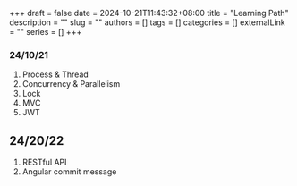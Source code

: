 +++ 
draft = false
date = 2024-10-21T11:43:32+08:00
title = "Learning Path"
description = ""
slug = ""
authors = []
tags = []
categories = []
externalLink = ""
series = []
+++


### 24/10/21
1. Process & Thread
2. Concurrency & Parallelism
3. Lock
4. MVC
5. JWT

## 24/20/22
1. RESTful API
2. Angular commit message